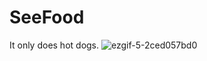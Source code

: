 # SeeFood
It only does hot dogs.
![ezgif-5-2ced057bd0](https://github.com/JonathanPhillips/SeeFood/assets/7337212/37e41b48-44f4-437b-b5a8-14226c496aab)
